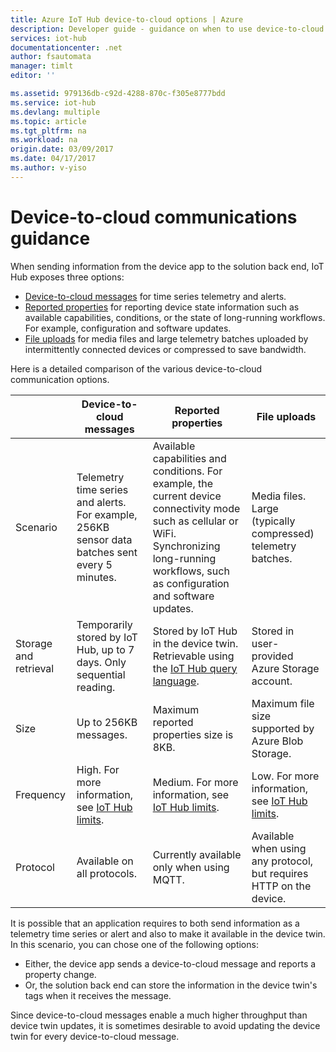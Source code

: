```yaml
---
title: Azure IoT Hub device-to-cloud options | Azure
description: Developer guide - guidance on when to use device-to-cloud messages, reported properties, or file upload for cloud-to-device communications.
services: iot-hub
documentationcenter: .net
author: fsautomata
manager: timlt
editor: ''

ms.assetid: 979136db-c92d-4288-870c-f305e8777bdd
ms.service: iot-hub
ms.devlang: multiple
ms.topic: article
ms.tgt_pltfrm: na
ms.workload: na
origin.date: 03/09/2017
ms.date: 04/17/2017
ms.author: v-yiso
---
```


# Device-to-cloud communications guidance
When sending information from the device app to the solution back end, IoT Hub exposes three options:

* [Device-to-cloud messages][lnk-d2c] for time series telemetry and alerts.
* [Reported properties][lnk-twins] for reporting device state information such as available capabilities, conditions, or the state of long-running workflows. For example, configuration and software updates.
* [File uploads][lnk-fileupload] for media files and large telemetry batches uploaded by intermittently connected devices or compressed to save bandwidth.

Here is a detailed comparison of the various device-to-cloud communication options.

|  | Device-to-cloud messages | Reported properties | File uploads |
| ---- | ------- | ---------- | ---- |
| Scenario | Telemetry time series and alerts. For example, 256KB sensor data batches sent every 5 minutes. | Available capabilities and conditions. For example, the current device connectivity mode such as cellular or WiFi. Synchronizing long-running workflows, such as configuration and software updates. | Media files. Large (typically compressed) telemetry batches. |
| Storage and retrieval | Temporarily stored by IoT Hub, up to 7 days. Only sequential reading. | Stored by IoT Hub in the device twin. Retrievable using the [IoT Hub query language][lnk-query]. | Stored in user-provided Azure Storage account. |
| Size | Up to 256KB messages. | Maximum reported properties size is 8KB. | Maximum file size supported by Azure Blob Storage. |
| Frequency | High. For more information, see [IoT Hub limits][lnk-quotas]. | Medium. For more information, see [IoT Hub limits][lnk-quotas]. | Low. For more information, see [IoT Hub limits][lnk-quotas]. |
| Protocol | Available on all protocols. | Currently available only when using MQTT. | Available when using any protocol, but requires HTTP on the device. |

It is possible that an application requires to both send information as a telemetry time series or alert and also to make it available in the device twin. In this scenario, you can chose one of the following options:

* Either, the device app sends a device-to-cloud message and reports a property change. 
* Or, the solution back end can store the information in the device twin's tags when it receives the message. 

Since device-to-cloud messages enable a much higher throughput than device twin updates, it is sometimes desirable to avoid updating the device twin for every device-to-cloud message.

[lnk-twins]: ./iot-hub-devguide-device-twins.md
[lnk-fileupload]: ./iot-hub-devguide-file-upload.md
[lnk-quotas]: ./iot-hub-devguide-quotas-throttling.md
[lnk-query]: ./iot-hub-devguide-query-language.md
[lnk-d2c]: ./iot-hub-devguide-messaging.md#device-to-cloud-messages